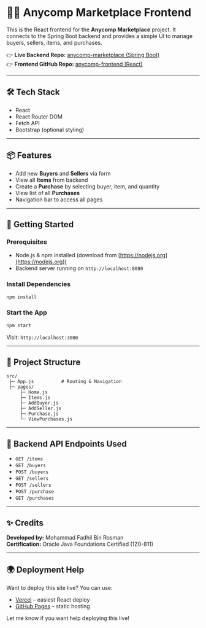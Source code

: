 # 🧑‍💻 Anycomp Marketplace Frontend

This is the React frontend for the **Anycomp Marketplace** project. It connects to the Spring Boot backend and provides a simple UI to manage buyers, sellers, items, and purchases.

👉 **Live Backend Repo:** [anycomp-marketplace (Spring Boot)](https://github.com/Mohafadhil99/anycomp-marketplace)  
👉 **Frontend GitHub Repo:** [anycomp-frontend (React)](https://github.com/Mohafadhil99/anycomp-frontend)

---

## 🛠️ Tech Stack
- React
- React Router DOM
- Fetch API
- Bootstrap (optional styling)

---

## 📦 Features
- Add new **Buyers** and **Sellers** via form
- View all **Items** from backend
- Create a **Purchase** by selecting buyer, item, and quantity
- View list of all **Purchases**
- Navigation bar to access all pages

---

## 🚀 Getting Started

### Prerequisites
- Node.js & npm installed (download from [https://nodejs.org](https://nodejs.org))
- Backend server running on `http://localhost:8080`

### Install Dependencies
```bash
npm install
```

### Start the App
```bash
npm start
```
Visit: `http://localhost:3000`

---

## 📂 Project Structure
```
src/
 ├─ App.js          # Routing & Navigation
 ├─ pages/
     ├─ Home.js
     ├─ Items.js
     ├─ AddBuyer.js
     ├─ AddSeller.js
     ├─ Purchase.js
     └─ ViewPurchases.js
```

---

## 🔗 Backend API Endpoints Used
- `GET /items`
- `GET /buyers`
- `POST /buyers`
- `GET /sellers`
- `POST /sellers`
- `POST /purchase`
- `GET /purchases`

---

## ✨ Credits
**Developed by:** Mohammad Fadhil Bin Rosman  
**Certification:** Oracle Java Foundations Certified (1Z0-811)

---

## 🌍 Deployment Help
Want to deploy this site live? You can use:
- [Vercel](https://vercel.com/) – easiest React deploy
- [GitHub Pages](https://pages.github.com/) – static hosting

Let me know if you want help deploying this live!
